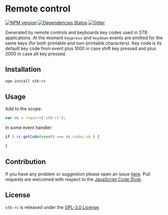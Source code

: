 Remote control
==============

[![NPM version](https://img.shields.io/npm/v/stb-rc.svg?style=flat-square)](https://www.npmjs.com/package/stb-rc)
[![Dependencies Status](https://img.shields.io/david/stbsdk/rc.svg?style=flat-square)](https://david-dm.org/stbsdk/rc)
[![Gitter](https://img.shields.io/badge/gitter-join%20chat-blue.svg?style=flat-square)](https://gitter.im/DarkPark/stbsdk)


Generated by remote controls and keyboards key codes used in STB applications.
At the moment `keypress` and `keydown` events are emitted for the same keys (for both printable and non-printable characters).
Key code is its default key code from event plus 1000 in case shift key pressed and plus 2000 in case alt key pressed.


## Installation ##

```bash
npm install stb-rc
```


## Usage ##

Add to the scope:

```js
var rc = require('stb-rc');
```

In some event handler:
```js
if ( rc.getCode(event) === rc.codes.ok ) {
    ...
}
```


## Contribution ##

If you have any problem or suggestion please open an issue [here](https://github.com/stbsdk/rc/issues).
Pull requests are welcomed with respect to the [JavaScript Code Style](https://github.com/DarkPark/jscs).


## License ##

`stb-rc` is released under the [GPL-3.0 License](http://opensource.org/licenses/GPL-3.0).
